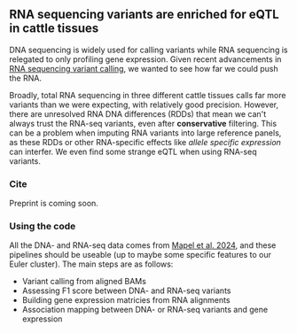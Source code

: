 ## RNA sequencing variants are enriched for eQTL in cattle tissues

DNA sequencing is widely used for calling variants while RNA sequencing is relegated to only profiling gene expression.
Given recent advancements in [RNA sequencing variant calling](https://github.com/google/deepvariant/blob/r1.6.1/docs/deepvariant-rnaseq-case-study.md), we wanted to see how far we could push the RNA.

Broadly, total RNA sequencing in three different cattle tissues calls far more variants than we were expecting, with relatively good precision.
However, there are unresolved RNA DNA differences (RDDs) that mean we can't always trust the RNA-seq variants, even after **conservative** filtering.
This can be a problem when imputing RNA variants into large reference panels, as these RDDs or other RNA-specific effects like *allele specific expression* can interfer.
We even find some strange eQTL when using RNA-seq variants.

### Cite

Preprint is coming soon.

### Using the code

All the DNA- and RNA-seq data comes from [Mapel et al. 2024](https://www.nature.com/articles/s41467-024-44935-7), and these pipelines should be useable (up to maybe some specific features to our Euler cluster).
The main steps are as follows:
 - Variant calling from aligned BAMs
 - Assessing F1 score between DNA- and RNA-seq variants
 - Building gene expression matricies from RNA alignments
 - Association mapping between DNA- or RNA-seq variants and gene expression
